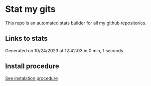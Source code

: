 # Stat my gits

This repo is an automated stats builder for all my github repositories.

## Links to stats


Generated on 10/24/2023 at 12:42:03 in 0 min, 1 seconds.

## Install procedure

[See instalation procedure](./src/install.md)
